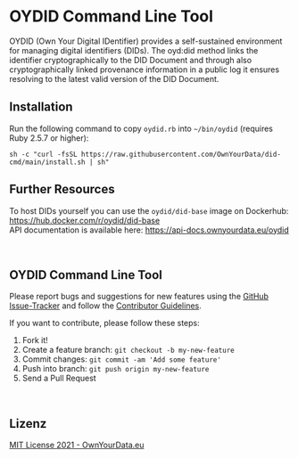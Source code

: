 # OYDID Command Line Tool

OYDID (Own Your Digital IDentifier) provides a self-sustained environment for managing digital identifiers (DIDs). The oyd:did method links the identifier cryptographically to the DID Document and through also cryptographically linked provenance information in a public log it ensures resolving to the latest valid version of the DID Document.

## Installation
Run the following command to copy `oydid.rb` into `~/bin/oydid` (requires Ruby 2.5.7 or higher):
```
sh -c "curl -fsSL https://raw.githubusercontent.com/OwnYourData/did-cmd/main/install.sh | sh"
```

## Further Resources
To host DIDs yourself you can use the `oydid/did-base` image on Dockerhub: https://hub.docker.com/r/oydid/did-base    
API documentation is available here: https://api-docs.ownyourdata.eu/oydid    

&nbsp;    

## OYDID Command Line Tool

Please report bugs and suggestions for new features using the [GitHub Issue-Tracker](https://github.com/OwnYourData/did-cmd/issues) and follow the [Contributor Guidelines](https://github.com/twbs/ratchet/blob/master/CONTRIBUTING.md).

If you want to contribute, please follow these steps:

1. Fork it!
2. Create a feature branch: `git checkout -b my-new-feature`
3. Commit changes: `git commit -am 'Add some feature'`
4. Push into branch: `git push origin my-new-feature`
5. Send a Pull Request

&nbsp;    

## Lizenz

[MIT License 2021 - OwnYourData.eu](https://raw.githubusercontent.com/OwnYourData/did-cmd/main/LICENSE)
